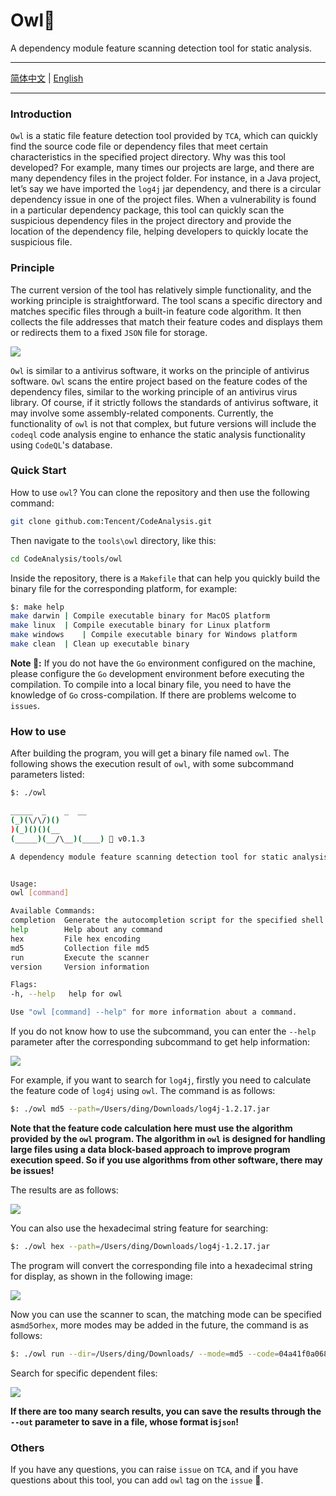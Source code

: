 # Owl🦉

A dependency module feature scanning detection tool for static analysis.

---

[简体中文](./README.md) | [English](./README_EN.md)

---

### Introduction

`Owl` is a static file feature detection tool provided by `TCA`, which can quickly find the source code file or dependency files that meet certain characteristics in the specified project directory. Why was this tool developed? For example, many times our projects are large, and there are many dependency files in the project folder. For instance, in a Java project, let’s say we have imported the `log4j` jar dependency, and there is a circular dependency issue in one of the project files. When a vulnerability is found in a particular dependency package, this tool can quickly scan the suspicious dependency files in the project directory and provide the location of the dependency file, helping developers to quickly locate the suspicious file.

### Principle

The current version of the tool has relatively simple functionality, and the working principle is straightforward. The tool scans a specific directory and matches specific files through a built-in feature code algorithm. It then collects the file addresses that match their feature codes and displays them or redirects them to a fixed `JSON` file for storage.

![](https://tva1.sinaimg.cn/large/e6c9d24egy1h2yvkgtmbwj20lo0ca0tl.jpg)

`Owl` is similar to a antivirus software, it works on the principle of antivirus software. `Owl` scans the entire project based on the feature codes of the dependency files, similar to the working principle of an antivirus virus library. Of course, if it strictly follows the standards of antivirus software, it may involve some assembly-related components. Currently, the functionality of `owl` is not that complex, but future versions will include the `codeql` code analysis engine to enhance the static analysis functionality using `CodeQL`'s database.

### Quick Start

How to use `owl`? You can clone the repository and then use the following command:

```bash
git clone github.com:Tencent/CodeAnalysis.git
```

Then navigate to the `tools\owl` directory, like this:

```bash
cd CodeAnalysis/tools/owl
```

Inside the repository, there is a `Makefile` that can help you quickly build the binary file for the corresponding platform, for example:

```bash
$: make help
make darwin	| Compile executable binary for MacOS platform
make linux	| Compile executable binary for Linux platform
make windows	| Compile executable binary for Windows platform
make clean	| Clean up executable binary
```

**Note 📢:** If you do not have the `Go` environment configured on the machine, please configure the `Go` development environment before executing the compilation. To compile into a local binary file, you need to have the knowledge of `Go` cross-compilation. If there are problems welcome to `issues`.

### How to use

After building the program, you will get a binary file named ` owl `. The following shows the execution result of ` owl `, with some subcommand parameters listed:

```bash
$: ./owl

_____  _    _  __
(_)(\/\/)()
)(_)()()(__
(_____)(__/\__)(____) 🦉 v0.1.3

A dependency module feature scanning detection tool for static analysis.


Usage:
owl [command]

Available Commands:
completion  Generate the autocompletion script for the specified shell
help        Help about any command
hex         File hex encoding
md5         Collection file md5
run         Execute the scanner
version     Version information

Flags:
-h, --help   help for owl

Use "owl [command] --help" for more information about a command.
```

If you do not know how to use the subcommand, you can enter the `--help` parameter after the corresponding subcommand to get help information:

![](https://tva1.sinaimg.cn/large/e6c9d24egy1h2yz0laxdyj22ax0u07bb.jpg)

For example, if you want to search for `log4j`, firstly you need to calculate the feature code of `log4j` using `owl`. The command is as follows:

```bash
$: ./owl md5 --path=/Users/ding/Downloads/log4j-1.2.17.jar
```

**Note that the feature code calculation here must use the algorithm provided by the `owl` program. The algorithm in `owl` is designed for handling large files using a data block-based approach to improve program execution speed. So if you use algorithms from other software, there may be issues!**

The results are as follows:

![](https://tva1.sinaimg.cn/large/e6c9d24egy1h2yz54cg72j22gm0e0af2.jpg)

You can also use the hexadecimal string feature for searching:

```bash
$: ./owl hex --path=/Users/ding/Downloads/log4j-1.2.17.jar
```

The program will convert the corresponding file into a hexadecimal string for display, as shown in the following image:

![](https://tva1.sinaimg.cn/large/e6c9d24egy1h2yz7v68cbj217g0u0h0x.jpg)

Now you can use the scanner to scan, the matching mode can be specified as` md5 `or` hex `, more modes may be added in the future, the command is as follows:

```bash
$: ./owl run --dir=/Users/ding/Downloads/ --mode=md5 --code=04a41f0a068986f0f73485cf507c0f40
```

Search for specific dependent files:

![](https://tva1.sinaimg.cn/large/e6c9d24egy1h2yze6emx3j21yq0dajwn.jpg)


**If there are too many search results, you can save the results through the `--out` parameter to save in a file, whose format is` json `!**

### Others

If you have any questions, you can raise `issue` on `TCA`, and if you have questions about this tool, you can add `owl` tag on the `issue` 🤝.
